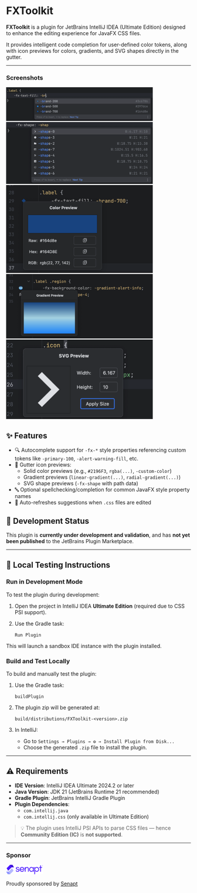 # FXToolkit

**FXToolkit** is a plugin for JetBrains IntelliJ IDEA (Ultimate Edition) designed to enhance the editing experience for
JavaFX CSS files.

It provides intelligent code completion for user-defined color tokens, along with icon previews for colors, gradients,
and SVG shapes directly in the gutter.

---

### Screenshots

<p>
  <img src="screenshot/color-completion.png" alt="Color Completion" width="400"/>
  <img src="screenshot/svgpath-completion.png" alt="SVG Path Completion" width="400"/>
  <img src="screenshot/color-preview.png" alt="Color Completion" width="400"/>
  <img src="screenshot/gradient-preview.png" alt="Gradient Preview" width="400"/>
  <img src="screenshot/svgpath-preview.png" alt="SVG Path Preview" width="400"/>
</p>

## ✨ Features

- 🔍 Autocomplete support for `-fx-*` style properties referencing custom tokens like `-primary-100`,
  `-alert-warning-fill`, etc.
- 🎨 Gutter icon previews:
    - Solid color previews (e.g., `#2196F3`, `rgba(...)`, `-custom-color`)
    - Gradient previews (`linear-gradient(...)`, `radial-gradient(...)`)
    - SVG shape previews (`-fx-shape` with path data)
- 🔤 Optional spellchecking/completion for common JavaFX style property names
- 🔁 Auto-refreshes suggestions when `.css` files are edited

## 🚧 Development Status

This plugin is **currently under development and validation**, and has **not yet been published** to the JetBrains
Plugin Marketplace.

---

## 🧪 Local Testing Instructions

### Run in Development Mode

To test the plugin during development:

1. Open the project in IntelliJ IDEA **Ultimate Edition** (required due to CSS PSI support).
2. Use the Gradle task:

   ```
   Run Plugin
   ```

This will launch a sandbox IDE instance with the plugin installed.

### Build and Test Locally

To build and manually test the plugin:

1. Use the Gradle task:

   ```
   buildPlugin
   ```

2. The plugin zip will be generated at:

   ```
   build/distributions/FXToolkit-<version>.zip
   ```

3. In IntelliJ:

    - Go to `Settings → Plugins → ⚙ → Install Plugin from Disk...`
    - Choose the generated `.zip` file to install the plugin.

---

## ⚠ Requirements

- **IDE Version**: IntelliJ IDEA Ultimate 2024.2 or later
- **Java Version**: JDK 21 (JetBrains Runtime 21 recommended)
- **Gradle Plugin**: JetBrains IntelliJ Gradle Plugin
- **Plugin Dependencies**:
    - `com.intellij.java`
    - `com.intellij.css` (only available in Ultimate Edition)

> 💡 The plugin uses IntelliJ PSI APIs to parse CSS files — hence **Community Edition (IC)** is **not supported**.

---

### Sponsor

<img src="screenshot/senapt-logo.png" alt="Senapt" width="100"/>

Proudly sponsored by [Senapt](https://www.senapt.co.uk/)

